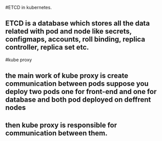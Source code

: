 #ETCD in kubernetes.
## ETCD is a database which stores all the data related with pod and node like secrets, configmaps, accounts, roll binding, replica controller, replica set etc.

#kube proxy
## the main work of kube proxy is create communication between pods suppose you deploy two pods one for front-end and one for database and both pod deployed on deffrent nodes
## then kube proxy is responsible for communication between them.

